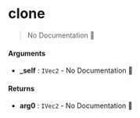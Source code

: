 # clone

> No Documentation 🚧

#### Arguments

- **\_self** : `IVec2` \- No Documentation 🚧

#### Returns

- **arg0** : `IVec2` \- No Documentation 🚧